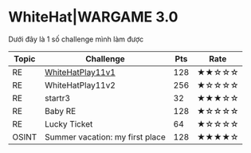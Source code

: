 # WhiteHat|WARGAME 3.0

Dưới đây là 1 số challenge mình làm được

| Topic | Challenge | Pts | Rate
| --- | --- | --- | --- |
| RE | [WhiteHatPlay11v1](/WhiteHatPlay11v1.md)  | 128 | ★★☆☆☆
| RE | WhiteHatPlay11v2  | 256 | ★☆☆☆☆
| RE | startr3  | 32 | ★★★☆☆
| RE | Baby RE  | 128 | ★☆☆☆☆
| RE | Lucky Ticket | 64 | ★☆☆☆☆
| OSINT | Summer vacation: my first place | 128 | ★★★★☆
